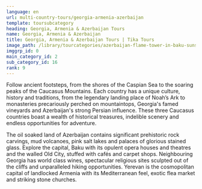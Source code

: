 ```yaml
---
language: en
url: multi-country-tours/georgia-armenia-azerbaijan
template: toursubcategory
heading: Georgia, Armenia & Azerbaijan Tours
name: Georgia, Armenia & Azerbaijan
title: Georgia, Armenia & Azerbaijan Tours | Tika Tours
image_path: /library/tourcategories/azerbaijan-flame-tower-in-baku-sunset-buildings_230514868.jpg
imggrp_id: 0
main_category_id: 2
sub_category_id: 16
rank: 9
---
```

<div class="row content-row"><!-- 1400 (2)-->
<div class="col-xs-12 col-sm-6 col-md-6"><!-- 1860 -->

Follow ancient footsteps, from the shores of the Caspian Sea to the soaring peaks
of the Caucasus Mountains. Each country has a unique culture, history and traditions,
from the legendary landing place of Noah’s Ark to monasteries precariously perched
on mountaintops, Georgia's famed vineyards and Azerbaijan's strong Persian influence.
These three Caucasus countries boast a wealth of historical treasures, indelible
scenery and endless opportunities for adventure.

</div>

<div class="col-xs-12 col-sm-6 col-md-6"><!-- 1861 -->

The oil soaked land of Azerbaijan contains significant prehistoric rock carvings,
mud volcanoes, pink salt lakes and palaces of glorious stained glass. Explore the
capital, Baku with its opulent opera houses and theatres and the walled Old City,
stuffed with cafés and carpet shops. Neighbouring Georgia has world class wines,
spectacular religious sites sculpted out of the cliffs and unparalleled hiking opportunities.
Yerevan is the cosmopolitan capital of landlocked Armenia with its Mediterranean
feel, exotic flea market and striking stone churches.

</div>

</div>
